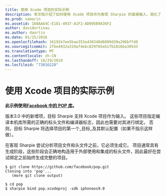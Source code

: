 ```yaml
---
title: 使用 Xcode 项目的实际示例
description: 本文档介绍了如何使用 Xcode 项目作为客观 Sharpie 的直接输入，简化了将绑定创建C#到目标 C 代码的过程。
ms.prod: xamarin
ms.assetid: 168AA64C-E181-4937-A1F2-AD095B9A36F2
author: davidortinau
ms.author: daortin
ms.date: 01/15/2016
ms.openlocfilehash: 16191b7ee5bae353a438340d6099d39a296bffd0
ms.sourcegitcommit: 2fbe4932a319af4ebc829f65eb1fb1816ba305d3
ms.translationtype: MT
ms.contentlocale: zh-CN
ms.lasthandoff: 10/29/2019
ms.locfileid: "73016228"
---
```

# <a name="real-world-example-using-an-xcode-project"></a>使用 Xcode 项目的实际示例

**此示例使用[Facebook 中的 POP 库](https://github.com/facebook/pop)。**

版本3.0 中的新增项，目标 Sharpie 支持 Xcode 项目作为输入。 这些项目指定编译本机库所需的正确的标头文件和编译器标志，因此也需要对其进行绑定。 否则，目标 Sharpie 将选择项目的第一个_目标_及其默认配置（如果不指示这样做）。

在客观 Sharpie 尝试分析项目文件和头文件之前，它必须生成它。 项目通常具有生成阶段，这些阶段会正确地构造用于外部使用和集成的标头文件，因此最好在尝试绑定之前始终生成完整的项目。

```
$ git clone https://github.com/facebook/pop.git
Cloning into 'pop'...
   (more git clone output)

$ cd pop
$ sharpie bind pop.xcodeproj -sdk iphoneos9.0
```
